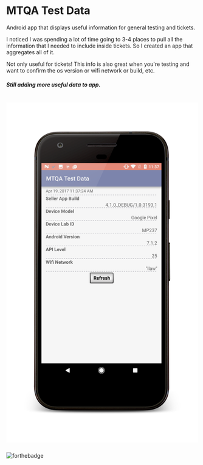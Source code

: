 # MTQA Test Data

Android app that displays useful information for general testing and tickets.

I noticed I was spending a lot of time going to 3-4 places to pull all the information that I needed to include inside tickets. So I created an app that aggregates all of it. 

Not only useful for tickets! This info is also great when you're testing and want to confirm the os version or wifi network or build, etc. 

#### *Still adding more useful data to app.*

<h1 align="center">
	<img src="media/screenshot.png" alt="mtqa device info">
</h1>

![forthebadge](https://img.shields.io/badge/Made%20with-%E2%9D%A4-red.svg)
